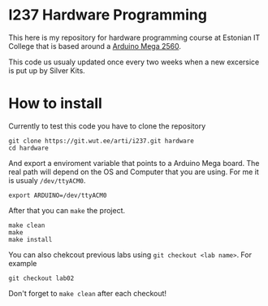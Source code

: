 # I237 Hardware Programming

This here is my repository for hardware programming course at
Estonian IT College that is based around a
[Arduino Mega 2560](https://www.arduino.cc/en/Main/ArduinoBoardMega2560).

This code us usualy updated once every two weeks when a new excersice is put up
by Silver Kits.

# How to install

Currently to test this code you have to clone the repository

    git clone https://git.wut.ee/arti/i237.git hardware
    cd hardware

And export a enviroment variable that points to a Arduino Mega board. The
real path will depend on the OS and Computer that you are using. For me it is
usualy `/dev/ttyACM0`.

    export ARDUINO=/dev/ttyACM0

After that you can `make` the project.

    make clean
    make
    make install

You can also chekcout previous labs using `git checkout <lab name>`. For example

    git checkout lab02

Don't forget to `make clean` after each checkout!
